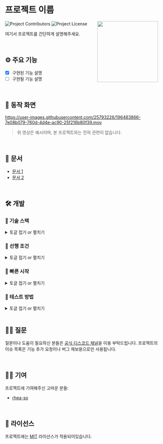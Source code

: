 <!-- -- -- -- -- -- -- -- -- -- -- -- -- -- -- -- -- -- -- -- -- -- -- -->

# 프로젝트 이름

<!-- 프로젝트 이미지 -->
<img
  src="https://user-images.githubusercontent.com/25793226/187073904-681c9406-2dae-4d77-aeb0-85906face2d7.jpeg"
  align="right"
  width="200" />

<!-- 뱃지 -->
![Project Contributors](https://img.shields.io/github/contributors/rhea-so-lab/Good-README.md-Template)
![Project License](https://img.shields.io/github/license/rhea-so-lab/Good-README.md-Template)

여기서 프로젝트를 간단하게 설명해주세요.

<br/>

<!-- -- -- -- -- -- -- -- -- -- -- -- -- -- -- -- -- -- -- -- -- -- -- -->

## ⚙ 주요 기능 

- [x] 구현된 기능 설명
- [ ] 구현될 기능 설명

<br/>

<!-- -- -- -- -- -- -- -- -- -- -- -- -- -- -- -- -- -- -- -- -- -- -- -->

## 📱 동작 화면

https://user-images.githubusercontent.com/25793226/196483866-7e08b079-760d-4d4e-ac90-25f216b80f39.mov

> 위 영상은 예시이며, 본 프로젝트와는 전혀 관련이 없습니다.

<br/>

<!-- -- -- -- -- -- -- -- -- -- -- -- -- -- -- -- -- -- -- -- -- -- -- -->

## 📃 문서

- [문서 1](https://www.google.com)
- [문서 2](https://www.google.com)

<br/>

<!-- -- -- -- -- -- -- -- -- -- -- -- -- -- -- -- -- -- -- -- -- -- -- -->

## 🛠 개발

<!-- -- -- -- -- -- -- -- -- -- -- -- -- -- -- -- -- -- -- -- -- -- -- -->

### 📌 기술 스택

<details>
<summary>토글 접기 or 펼치기</summary>
<br/>

- 🌐 &nbsp;
  ![JavaScript](https://img.shields.io/badge/-JavaScript-333333?style=flat&logo=javascript)
  ![TypeScript](https://img.shields.io/badge/-TypeScript-333333?style=flat&logo=typescript)
  ![Node.js](https://img.shields.io/badge/-Node.js-333333?style=flat&logo=node.js)
  ![NestJs](https://img.shields.io/badge/-NestJs-333333?style=flat&logo=nestjs)
  ![GraphQL](https://img.shields.io/badge/-GraphQL-333333?style=flat&logo=graphql)
  ![Jest](https://img.shields.io/badge/-Jest-333333?style=flat&logo=jest)
  ![TypeORM](https://img.shields.io/badge/-TypeORM-333333?style=flat&logo=typeorm)
  ![Flutter](https://img.shields.io/badge/-Flutter-333333?style=flat&logo=flutter)
  ![Terraform](https://img.shields.io/badge/-Terraform-333333?style=flat&logo=terraform)
  ![AWS](https://img.shields.io/badge/-AWS-333333?style=flat&logo=amazon)
- 🛢 &nbsp;
  ![MariaDB](https://img.shields.io/badge/-MariaDB-333333?style=flat&logo=mariadb)
  ![Redis](https://img.shields.io/badge/-Redis-333333?style=flat&logo=redis)

<br/>
</details>

<!-- -- -- -- -- -- -- -- -- -- -- -- -- -- -- -- -- -- -- -- -- -- -- -->

### 📌 선행 조건

<details>
<summary>토글 접기 or 펼치기</summary>
<br/>

- A 도구가 설치되어 있어야 합니다.
- B 도구가 설치되어 있어야 합니다.

<br/>
</details>

<!-- -- -- -- -- -- -- -- -- -- -- -- -- -- -- -- -- -- -- -- -- -- -- -->

### 📌 빠른 시작

<details>
<summary>토글 접기 or 펼치기</summary>
<br/>

① 프로젝트를 클론합니다:

```sh
git clone ~~~.git
cd ~~~
```

② 실행합니다:

```sh
run ~~~
```

<br/>
</details>

<!-- -- -- -- -- -- -- -- -- -- -- -- -- -- -- -- -- -- -- -- -- -- -- -->

### 📌 테스트 방법

<details>
<summary>토글 접기 or 펼치기</summary>
<br/>

```sh
do test ~~~
get test:coverage ~~~
```

<br/>
</details>

<br/>

<!-- -- -- -- -- -- -- -- -- -- -- -- -- -- -- -- -- -- -- -- -- -- -- -->

## 💁‍♂️ 질문

질문이나 도움이 필요하신 분들은 [공식 디스코드 채널](https://여러분의_디스코드_채널_초대_주소)을 이용 부탁드립니다. 프로젝트의 이슈 목록은 기능 추가 요청이나 버그 제보용으로만 사용됩니다.

<br/>

<!-- -- -- -- -- -- -- -- -- -- -- -- -- -- -- -- -- -- -- -- -- -- -- -->

## 🤝🏻 기여

프로젝트에 기여해주신 고마운 분들:

- [rhea-so](https://github.com/rhea-so)

<br/>

<!-- -- -- -- -- -- -- -- -- -- -- -- -- -- -- -- -- -- -- -- -- -- -- -->

## 📝 라이선스

프로젝트에는 [MIT](./LICENSE) 라이선스가 적용되어있습니다.

<br/>

<!-- -- -- -- -- -- -- -- -- -- -- -- -- -- -- -- -- -- -- -- -- -- -- -->
